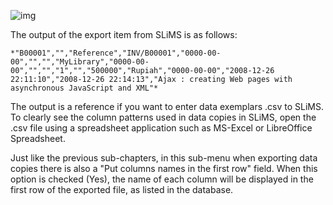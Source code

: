 ![img](https://lh6.googleusercontent.com/K5tmP7EzNlae7KVQcwOYMZS5Qai0GU8GwBNaZe9DHcK1TMKTbs_oY7eo5y_GvihR_QGKVPxJuf5QbwjAiyzk3OifdcHki2zioNXS8peJ63Bp3T_FESq41m4B-k9_HvlpzNEQdSmD)

The output of the export item from SLiMS is as follows:

`*"B00001","","Reference","INV/B00001","0000-00-00","","","MyLibrary","0000-00- 00","","","1","","500000","Rupiah","0000-00-00","2008-12-26 22:11:10","2008-12-26 22:14:13","Ajax : creating Web pages with asynchronous JavaScript and XML"*`

The output is a reference if you want to enter data exemplars .csv to SLiMS. To clearly see the column patterns used in data copies in SLiMS, open the .csv file using a spreadsheet application such as MS-Excel or LibreOffice Spreadsheet.

Just like the previous sub-chapters, in this sub-menu when exporting data copies there is also a "Put columns names in the first row" field. When this option is checked (Yes), the name of each column will be displayed in the first row of the exported file, as listed in the database.

